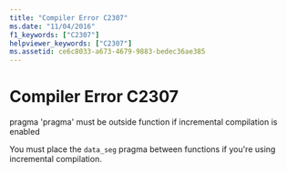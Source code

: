 ```yaml
---
title: "Compiler Error C2307"
ms.date: "11/04/2016"
f1_keywords: ["C2307"]
helpviewer_keywords: ["C2307"]
ms.assetid: ce6c8033-a673-4679-9883-bedec36ae385
---
```

# Compiler Error C2307

pragma 'pragma' must be outside function if incremental compilation is enabled

You must place the `data_seg` pragma between functions if you're using incremental compilation.